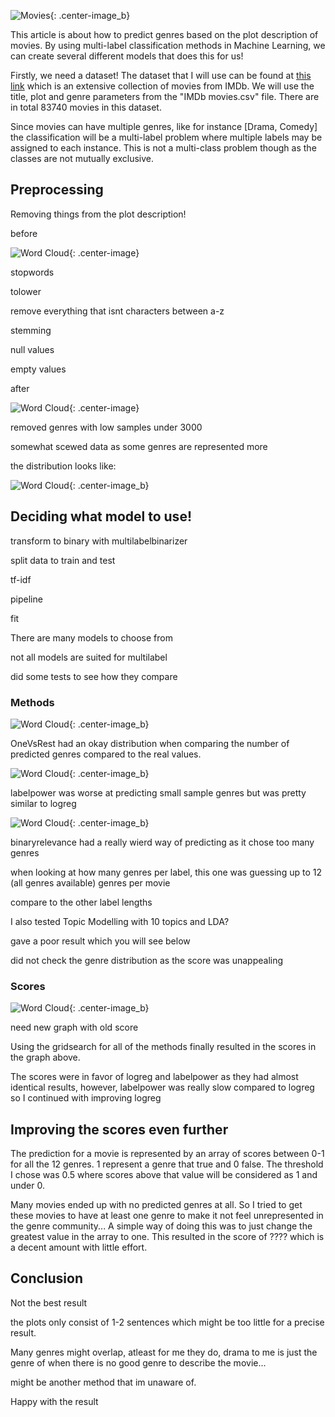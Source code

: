 ![Movies](/images/movies.jpg){: .center-image_b}


This article is about how to predict genres based on the plot description of movies. By using multi-label classification methods in Machine Learning, we can create several different models that does this for us!

Firstly, we need a dataset! The dataset that I will use can be found at [this link](https://www.kaggle.com/stefanoleone992/imdb-extensive-dataset) which is an extensive collection of movies from IMDb. We will use the title, plot and genre parameters from the "IMDb movies.csv" file. There are in total 83740 movies in this dataset.

Since movies can have multiple genres, like for instance [Drama, Comedy] the classification will be a multi-label problem where multiple labels may be assigned to each instance. This is not a multi-class problem though as the classes are not mutually exclusive.



## Preprocessing

Removing things from the plot description!

before

![Word Cloud](/images/wordcloud_without_pre.png){: .center-image}

stopwords

tolower

remove everything that isnt characters between a-z

stemming

null values

empty values


after

![Word Cloud](/images/wordcloud2.png){: .center-image}

removed genres with low samples under 3000

somewhat scewed data as some genres are represented more

the distribution looks like:

![Word Cloud](/images/genres_graph.png){: .center-image_b}

## Deciding what model to use!

transform to binary with multilabelbinarizer

split data to train and test

tf-idf

pipeline

fit

There are many models to choose from

not all models are suited for multilabel

did some tests to see how they compare

### Methods
![Word Cloud](/images/logisticreg.png){: .center-image_b}

OneVsRest had an okay distribution when comparing the number of predicted genres compared to the real values. 

![Word Cloud](/images/LabelPower.png){: .center-image_b}

labelpower was worse at predicting small sample genres but was pretty similar to logreg

![Word Cloud](/images/BinaryRel.png){: .center-image_b}

binaryrelevance had a really wierd way of predicting as it chose too many genres

when looking at how many genres per label, this one was guessing up to 12 (all genres available) genres per movie

compare to the other label lengths

I also tested Topic Modelling with 10 topics and LDA?

gave a poor result which you will see below

did not check the genre distribution as the score was unappealing


### Scores
![Word Cloud](/images/scores2.png){: .center-image_b} 

need new graph with old score

Using the gridsearch for all of the methods finally resulted in the scores in the graph above.

The scores were in favor of logreg and labelpower as they had almost identical results, however, labelpower was really slow compared to logreg so I continued with improving logreg


## Improving the scores even further

The prediction for a movie is represented by an array of scores between 0-1 for all the 12 genres. 1 represent a genre that true and 0 false. The threshold I chose was 0.5 where scores above that value will be considered as 1 and under 0. 

Many movies ended up with no predicted genres at all. So I tried to get these movies to have at least one genre to make it not feel unrepresented in the genre community... A simple way of doing this was to just change the greatest value in the array to one. This resulted in the score of ???? which is a decent amount with little effort.

## Conclusion

Not the best result

the plots only consist of 1-2 sentences which might be too little for a precise result.

Many genres might overlap, atleast for me they do, drama to me is just the genre of when there is no good genre to describe the movie...

might be another method that im unaware of.

Happy with the result

